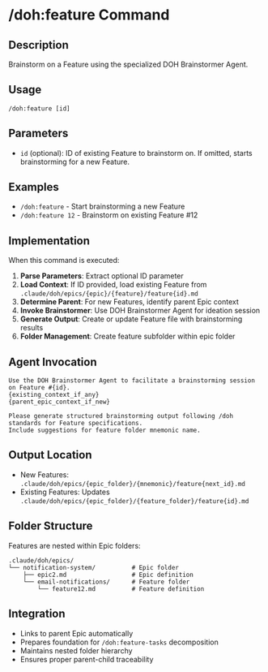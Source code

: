 # /doh:feature Command

## Description

Brainstorm on a Feature using the specialized DOH Brainstormer Agent.

## Usage

```
/doh:feature [id]
```

## Parameters

- `id` (optional): ID of existing Feature to brainstorm on. If omitted, starts brainstorming for a new Feature.

## Examples

- `/doh:feature` - Start brainstorming a new Feature
- `/doh:feature 12` - Brainstorm on existing Feature #12

## Implementation

When this command is executed:

1. **Parse Parameters**: Extract optional ID parameter
2. **Load Context**: If ID provided, load existing Feature from `.claude/doh/epics/{epic}/{feature}/feature{id}.md`
3. **Determine Parent**: For new Features, identify parent Epic context
4. **Invoke Brainstormer**: Use DOH Brainstormer Agent for ideation session
5. **Generate Output**: Create or update Feature file with brainstorming results
6. **Folder Management**: Create feature subfolder within epic folder

## Agent Invocation

```
Use the DOH Brainstormer Agent to facilitate a brainstorming session on Feature #{id}.
{existing_context_if_any}
{parent_epic_context_if_new}

Please generate structured brainstorming output following /doh standards for Feature specifications.
Include suggestions for feature folder mnemonic name.
```

## Output Location

- New Features: `.claude/doh/epics/{epic_folder}/{mnemonic}/feature{next_id}.md`
- Existing Features: Updates `.claude/doh/epics/{epic_folder}/{feature_folder}/feature{id}.md`

## Folder Structure

Features are nested within Epic folders:

```
.claude/doh/epics/
└── notification-system/          # Epic folder
    ├── epic2.md                  # Epic definition
    └── email-notifications/      # Feature folder
        └── feature12.md          # Feature definition
```

## Integration

- Links to parent Epic automatically
- Prepares foundation for `/doh:feature-tasks` decomposition
- Maintains nested folder hierarchy
- Ensures proper parent-child traceability
